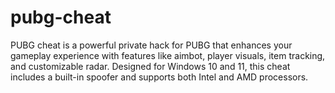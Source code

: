 # pubg-cheat
PUBG cheat is a powerful private hack for PUBG that enhances your gameplay experience with features like aimbot, player visuals, item tracking, and customizable radar. Designed for Windows 10 and 11, this cheat includes a built-in spoofer and supports both Intel and AMD processors. 

